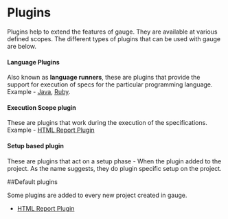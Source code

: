 # Plugins

Plugins help to extend the features of gauge. They are available at various defined scopes. The different types of plugins that can be used with gauge are below.

#### Language Plugins
 Also known as **language runners**, these are plugins that provide the support for execution of specs for the particular programming language. Example - [Java](../test_code/java/java.md), [Ruby](../test_code/ruby/ruby.md).

#### Execution Scope plugin
These are plugins that work during the execution of the specifications.
Example - [HTML Report Plugin](html_report_plugin.md)

#### Setup based plugin
These are plugins that act on a setup phase - When the plugin added to the project. As the name suggests, they do plugin specific setup on the project.



##Default plugins

Some plugins are added to every new project created in gauge.

 * [HTML Report Plugin](html_report_plugin.md)


